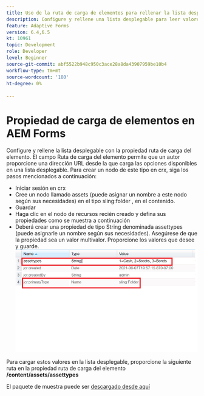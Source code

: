 ```yaml
---
title: Uso de la ruta de carga de elementos para rellenar la lista desplegable
description: Configure y rellene una lista desplegable para leer valores de un nodo crx
feature: Adaptive Forms
version: 6.4,6.5
kt: 10961
topic: Development
role: Developer
level: Beginner
source-git-commit: abf5522b948c950c3ace28a8da43907959be10b4
workflow-type: tm+mt
source-wordcount: '180'
ht-degree: 0%

---
```


# Propiedad de carga de elementos en AEM Forms

Configure y rellene la lista desplegable con la propiedad ruta de carga del elemento.
El campo Ruta de carga del elemento permite que un autor proporcione una dirección URL desde la que carga las opciones disponibles en una lista desplegable.
Para crear un nodo de este tipo en crx, siga los pasos mencionados a continuación:
* Iniciar sesión en crx
* Cree un nodo llamado assets (puede asignar un nombre a este nodo según sus necesidades) en el tipo sling:folder , en el contenido.
* Guardar
* Haga clic en el nodo de recursos recién creado y defina sus propiedades como se muestra a continuación
* Deberá crear una propiedad de tipo String denominada assettypes (puede asignarle un nombre según sus necesidades). Asegúrese de que la propiedad sea un valor multivalor. Proporcione los valores que desee y guarde.
   ![item-load-path](assets/item-load-path-crx.png)

Para cargar estos valores en la lista desplegable, proporcione la siguiente ruta en la propiedad ruta de carga del elemento  **/content/assets/assettypes**

El paquete de muestra puede ser [descargado desde aquí](assets/item-load-path-package.zip)
